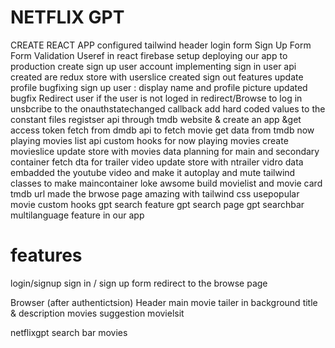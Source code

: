 # NETFLIX GPT
CREATE REACT APP
configured tailwind
header
login form
Sign Up Form
Form Validation
Useref in react 
firebase setup
deploying our app to production
create sign up user account 
implementing sign in user api
created are redux store with userslice
created sign out features
update profile
bugfixing sign up user : display name and profile picture updated
bugfix Redirect user if the user is not loged in redirect/Browse to log in 
unsbcribe to the onauthstatechanged callback
add hard coded values to the constant files
registser api through tmdb website & create an app &get access token
fetch from dmdb api to fetch movie
get data from tmdb now playing movies list api
custom hooks for now playing movies
create movieslice
update store with movies data
planning for main and secondary container
fetch dta for trailer video
update store with ntrailer vidro data
embadded the youtube video and make it autoplay and mute
tailwind classes to make maincontainer loke awsome 
build movielist and movie card tmdb url 
made the brwose page amazing with tailwind css
usepopular movie custom hooks 
gpt search feature
gpt search page
gpt searchbar
multilanguage feature in our app 

#  features
login/signup
    sign in / sign up form
    redirect to the browse page
 
 Browser (after authentictsion)
      Header
      main movie
            tailer in background
            title & description
            movies suggestion
                  movielsit

netflixgpt
 search bar
 movies